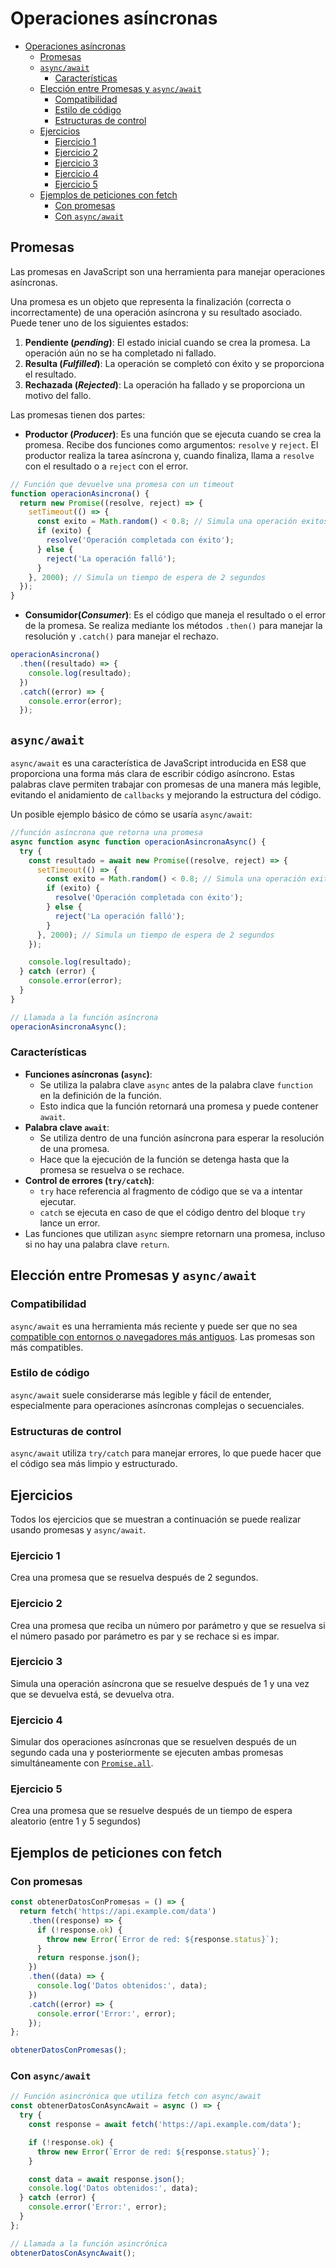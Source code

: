 # Operaciones asíncronas

- [Operaciones asíncronas](#operaciones-asíncronas)
  - [Promesas](#promesas)
  - [`async/await`](#asyncawait)
    - [Características](#características)
  - [Elección entre Promesas y `async/await`](#elección-entre-promesas-y-asyncawait)
    - [Compatibilidad](#compatibilidad)
    - [Estilo de código](#estilo-de-código)
    - [Estructuras de control](#estructuras-de-control)
  - [Ejercicios](#ejercicios)
    - [Ejercicio 1](#ejercicio-1)
    - [Ejercicio 2](#ejercicio-2)
    - [Ejercicio 3](#ejercicio-3)
    - [Ejercicio 4](#ejercicio-4)
    - [Ejercicio 5](#ejercicio-5)
  - [Ejemplos de peticiones con fetch](#ejemplos-de-peticiones-con-fetch)
    - [Con promesas](#con-promesas)
    - [Con `async/await`](#con-asyncawait)

## Promesas

Las promesas en JavaScript son una herramienta para manejar operaciones asíncronas.

Una promesa es un objeto que representa la finalización (correcta o incorrectamente) de una operación asíncrona y su resultado asociado. Puede tener uno de los siguientes estados:

1. **Pendiente (*pending*)**: El estado inicial cuando se crea la promesa. La operación aún no se ha completado ni fallado.
2. **Resulta (*Fulfilled*)**: La operación se completó con éxito y se proporciona el resultado.
3. **Rechazada (*Rejected*)**: La operación ha fallado y se proporciona un motivo del fallo.

Las promesas tienen dos partes:

- **Productor (*Producer*)**: Es una función que se ejecuta cuando se crea la promesa. Recibe dos funciones como argumentos: `resolve` y `reject`. El productor realiza la tarea asíncrona y, cuando finaliza, llama a `resolve` con el resultado o a `reject` con el error.

```js
// Función que devuelve una promesa con un timeout
function operacionAsincrona() {
  return new Promise((resolve, reject) => {
    setTimeout(() => {
      const exito = Math.random() < 0.8; // Simula una operación exitosa en un 80% de los casos
      if (exito) {
        resolve('Operación completada con éxito');
      } else {
        reject('La operación falló');
      }
    }, 2000); // Simula un tiempo de espera de 2 segundos
  });
}
```

- **Consumidor(*Consumer*)**: Es el código que maneja el resultado o el error de la promesa. Se realiza mediante los métodos `.then()` para manejar la resolución y `.catch()` para manejar el rechazo.

```js
operacionAsincrona()
  .then((resultado) => {
    console.log(resultado);
  })
  .catch((error) => {
    console.error(error);
  });
```

## `async/await`

`async/await` es una característica de JavaScript introducida en ES8 que proporciona una forma más clara de escribir código asíncrono. Estas palabras clave permiten trabajar con promesas de una manera más legible, evitando el anidamiento de `callbacks` y mejorando la estructura del código.

Un posible ejemplo básico de cómo se usaría `async/await`:

```js
//función asíncrona que retorna una promesa
async function async function operacionAsincronaAsync() {
  try {
    const resultado = await new Promise((resolve, reject) => {
      setTimeout(() => {
        const exito = Math.random() < 0.8; // Simula una operación exitosa en un 80% de los casos
        if (exito) {
          resolve('Operación completada con éxito');
        } else {
          reject('La operación falló');
        }
      }, 2000); // Simula un tiempo de espera de 2 segundos
    });

    console.log(resultado);
  } catch (error) {
    console.error(error);
  }
}

// Llamada a la función asíncrona
operacionAsincronaAsync();
```

### Características

- **Funciones asíncronas (`async`)**:
  - Se utiliza la palabra clave `async` antes de la palabra clave `function` en la definición de la función.
  - Esto indica que la función retornará una promesa y puede contener `await`.
- **Palabra clave `await`**:
  - Se utiliza dentro de una función asíncrona para esperar la resolución de una promesa.
  - Hace que la ejecución de la función se detenga hasta que la promesa se resuelva o se rechace.
- **Control de errores (`try/catch`)**:
  - `try` hace referencia al fragmento de código que se va a intentar ejecutar.
  - `catch` se ejecuta en caso de que el código dentro del bloque `try` lance un error.
- Las funciones que utilizan `async` siempre retornarn una promesa, incluso si no hay una palabra clave `return`.

## Elección entre Promesas y `async/await`

### Compatibilidad

`async/await` es una herramienta más reciente y puede ser que no sea [compatible con entornos o navegadores más antiguos](https://caniuse.com/async-functions). Las promesas son más compatibles.

### Estilo de código

`async/await` suele considerarse más legible y fácil de entender, especialmente para operaciones asíncronas complejas o secuenciales.

### Estructuras de control

`async/await` utiliza `try/catch` para manejar errores, lo que puede hacer que el código sea más limpio y estructurado.

## Ejercicios

Todos los ejercicios que se muestran a continuación se puede realizar usando promesas y `async/await`.

### Ejercicio 1

Crea una promesa que se resuelva después de 2 segundos.

### Ejercicio 2

Crea una promesa que reciba un número por parámetro y que se resuelva si el número pasado por parámetro es par y se rechace si es impar.

### Ejercicio 3

Simula una operación asíncrona que se resuelve después de 1 y una vez que se devuelva está, se devuelva otra.

### Ejercicio 4

Simular dos operaciones asíncronas que se resuelven después de un segundo cada una y posteriormente se ejecuten ambas promesas simultáneamente con [`Promise.all`](https://developer.mozilla.org/es/docs/Web/JavaScript/Reference/Global_Objects/Promise/all).

### Ejercicio 5

Crea una promesa que se resuelve después de un tiempo de espera aleatorio (entre 1 y 5 segundos)

## Ejemplos de peticiones con fetch

### Con promesas

```js
const obtenerDatosConPromesas = () => {
  return fetch('https://api.example.com/data')
    .then((response) => {
      if (!response.ok) {
        throw new Error(`Error de red: ${response.status}`);
      }
      return response.json();
    })
    .then((data) => {
      console.log('Datos obtenidos:', data);
    })
    .catch((error) => {
      console.error('Error:', error);
    });
};

obtenerDatosConPromesas();
```

### Con `async/await`

```js
// Función asincrónica que utiliza fetch con async/await
const obtenerDatosConAsyncAwait = async () => {
  try {
    const response = await fetch('https://api.example.com/data');

    if (!response.ok) {
      throw new Error(`Error de red: ${response.status}`);
    }

    const data = await response.json();
    console.log('Datos obtenidos:', data);
  } catch (error) {
    console.error('Error:', error);
  }
};

// Llamada a la función asincrónica
obtenerDatosConAsyncAwait();
```
